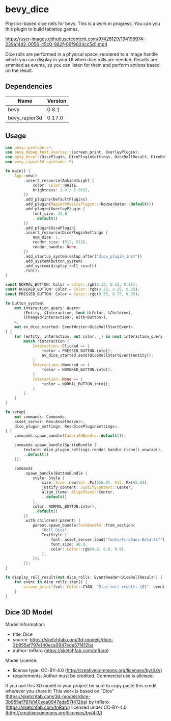 # bevy_dice

Physics-based dice rolls for bevy. This is a work in progress. You can you this plugin to build tabletop games.

https://user-images.githubusercontent.com/97428129/194198974-239a14d2-0056-45c0-982f-06f9604cc5d1.mp4

Dice rolls are performed in a physical space, rendered to a image handle which you can display in your UI when dice rolls are needed. Results are emmited as events, so you can listen for them and perform actions based on the result.

## Dependencies

| Name          | Version |
| ------------- | ------- |
| bevy          | 0.8.1   |
| bevy_rapier3d | 0.17.0  |


## Usage

```rust
use bevy::prelude::*;
use bevy_debug_text_overlay::{screen_print, OverlayPlugin};
use bevy_dice::{DicePlugin, DicePluginSettings, DiceRollResult, DiceRollStartEvent};
use bevy_rapier3d::prelude::*;

fn main() {
    App::new()
        .insert_resource(AmbientLight {
            color: Color::WHITE,
            brightness: 1.0 / 5.0f32,
        })
        .add_plugins(DefaultPlugins)
        .add_plugin(RapierPhysicsPlugin::<NoUserData>::default())
        .add_plugin(OverlayPlugin {
            font_size: 32.0,
            ..default()
        })
        .add_plugin(DicePlugin)
        .insert_resource(DicePluginSettings {
            num_dice: 1,
            render_size: (512, 512),
            render_handle: None,
        })
        .add_startup_system(setup.after("dice_plugin_init"))
        .add_system(button_system)
        .add_system(display_roll_result)
        .run();
}

const NORMAL_BUTTON: Color = Color::rgb(0.15, 0.15, 0.15);
const HOVERED_BUTTON: Color = Color::rgb(0.25, 0.25, 0.25);
const PRESSED_BUTTON: Color = Color::rgb(0.35, 0.75, 0.35);

fn button_system(
    mut interaction_query: Query<
        (Entity, &Interaction, &mut UiColor, &Children),
        (Changed<Interaction>, With<Button>),
    >,
    mut ev_dice_started: EventWriter<DiceRollStartEvent>,
) {
    for (entity, interaction, mut color, _) in &mut interaction_query {
        match *interaction {
            Interaction::Clicked => {
                *color = PRESSED_BUTTON.into();
                ev_dice_started.send(DiceRollStartEvent(entity));
            }
            Interaction::Hovered => {
                *color = HOVERED_BUTTON.into();
            }
            Interaction::None => {
                *color = NORMAL_BUTTON.into();
            }
        }
    }
}

fn setup(
    mut commands: Commands,
    asset_server: Res<AssetServer>,
    dice_plugin_settings: Res<DicePluginSettings>,
) {
    commands.spawn_bundle(Camera2dBundle::default());

    commands.spawn_bundle(SpriteBundle {
        texture: dice_plugin_settings.render_handle.clone().unwrap(),
        ..default()
    });

    commands
        .spawn_bundle(ButtonBundle {
            style: Style {
                size: Size::new(Val::Px(150.0), Val::Px(65.0)),
                justify_content: JustifyContent::Center,
                align_items: AlignItems::Center,
                ..default()
            },
            color: NORMAL_BUTTON.into(),
            ..default()
        })
        .with_children(|parent| {
            parent.spawn_bundle(TextBundle::from_section(
                "Roll Dice",
                TextStyle {
                    font: asset_server.load("fonts/FiraSans-Bold.ttf"),
                    font_size: 40.0,
                    color: Color::rgb(0.9, 0.9, 0.9),
                },
            ));
        });
}

fn display_roll_result(mut dice_rolls: EventReader<DiceRollResult>) {
    for event in dice_rolls.iter() {
        screen_print!(col: Color::CYAN, "Dice roll result: {0}", event.value[0]);
    }
}

````

## Dice 3D Model

Model Information:

- title: Dice
- source: https://sketchfab.com/3d-models/dice-3b955af797e140eca0947ede57f412ba
- author: tnRaro (https://sketchfab.com/tnRaro)

Model License:

- license type: CC-BY-4.0 (http://creativecommons.org/licenses/by/4.0/)
- requirements: Author must be credited. Commercial use is allowed.

If you use this 3D model in your project be sure to copy paste this credit wherever you share it:
This work is based on "Dice" (https://sketchfab.com/3d-models/dice-3b955af797e140eca0947ede57f412ba) by tnRaro (https://sketchfab.com/tnRaro) licensed under CC-BY-4.0 (http://creativecommons.org/licenses/by/4.0/)
